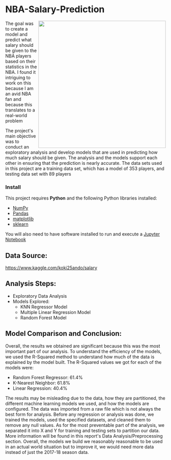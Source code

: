 # NBA-Salary-Prediction
<img width="400" height="400" src="https://user-images.githubusercontent.com/94552522/151256246-763c57e0-7193-48b4-ba39-8d319c68a233.png" align=right>

The goal was to create a model and predict what salary should be given to the NBA players based on their statistics in the NBA. 
I found it intriguing to work on this because I am an avid NBA fan and because this translates to a  real-world problem 

The project's main objective was to conduct an exploratory analysis and develop models that are used in predicting how much salary should be given. The analysis and the models support each other in ensuring that the prediction is nearly accurate. The data sets used in this project are a training data set, which has a model of 353 players, and testing data set with 89 players


### Install

This project requires **Python** and the following Python libraries installed:

- [NumPy](http://www.numpy.org/)
- [Pandas](http://pandas.pydata.org/)
- [matplotlib](http://matplotlib.org/)
- [sklearn](https://scikit-learn.org)

You will also need to have software installed to run and execute a [Jupyter Notebook](http://ipython.org/notebook.html)

## Data Source:

https://www.kaggle.com/koki25ando/salary


## Analysis Steps:

- Exploratory Data Analysis
- Models Explored:
  - KNN Regressor Model
  - Multiple Linear Regression Model
  - Random Forest Model
 

## Model Comparison and Conclusion:

Overall, the results we obtained are significant because this was the most important part of our analysis. To understand the efficiency of the models, we used the R-Squared method to understand how much of the data is explained by the model built. The R-Squared values we got for each of the models were:

- Random Forest Regressor: 61.4%
- K-Nearest Neighbor: 61.8%
- Linear Regression: 40.4%

The results may be misleading due to the data, how they are partitioned, the different machine learning models we used, and how the models are configured. The data was imported from a raw file which is not always the best form for analysis. Before any regression or analysis was done, we trained the models, used the specified datasets, and cleaned them to remove any null values. As for the most preventable part of the analysis, we separated it into X and Y for training and testing sets to partition our data. More information will be found in this report's Data Analysis/Preprocessing section. Overall, the models we build we reasonably reasonable to be used in an actual world situation but to improve it, we would need more data instead of just the 2017-18 season data. 


